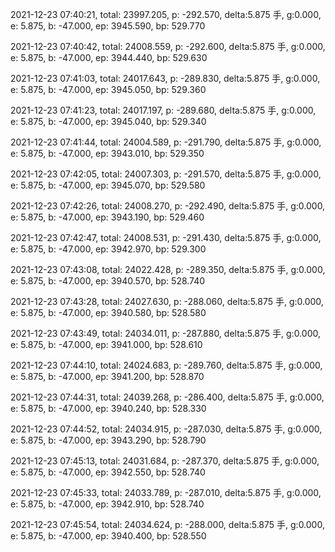 2021-12-23 07:40:21, total: 23997.205, p: -292.570, delta:5.875 手, g:0.000, e: 5.875, b: -47.000, ep: 3945.590, bp: 529.770

2021-12-23 07:40:42, total: 24008.559, p: -292.600, delta:5.875 手, g:0.000, e: 5.875, b: -47.000, ep: 3944.440, bp: 529.630

2021-12-23 07:41:03, total: 24017.643, p: -289.830, delta:5.875 手, g:0.000, e: 5.875, b: -47.000, ep: 3945.050, bp: 529.360

2021-12-23 07:41:23, total: 24017.197, p: -289.680, delta:5.875 手, g:0.000, e: 5.875, b: -47.000, ep: 3945.040, bp: 529.340

2021-12-23 07:41:44, total: 24004.589, p: -291.790, delta:5.875 手, g:0.000, e: 5.875, b: -47.000, ep: 3943.010, bp: 529.350

2021-12-23 07:42:05, total: 24007.303, p: -291.570, delta:5.875 手, g:0.000, e: 5.875, b: -47.000, ep: 3945.070, bp: 529.580

2021-12-23 07:42:26, total: 24008.270, p: -292.490, delta:5.875 手, g:0.000, e: 5.875, b: -47.000, ep: 3943.190, bp: 529.460

2021-12-23 07:42:47, total: 24008.531, p: -291.430, delta:5.875 手, g:0.000, e: 5.875, b: -47.000, ep: 3942.970, bp: 529.300

2021-12-23 07:43:08, total: 24022.428, p: -289.350, delta:5.875 手, g:0.000, e: 5.875, b: -47.000, ep: 3940.570, bp: 528.740

2021-12-23 07:43:28, total: 24027.630, p: -288.060, delta:5.875 手, g:0.000, e: 5.875, b: -47.000, ep: 3940.580, bp: 528.580

2021-12-23 07:43:49, total: 24034.011, p: -287.880, delta:5.875 手, g:0.000, e: 5.875, b: -47.000, ep: 3941.000, bp: 528.610

2021-12-23 07:44:10, total: 24024.683, p: -289.760, delta:5.875 手, g:0.000, e: 5.875, b: -47.000, ep: 3941.200, bp: 528.870

2021-12-23 07:44:31, total: 24039.268, p: -286.400, delta:5.875 手, g:0.000, e: 5.875, b: -47.000, ep: 3940.240, bp: 528.330

2021-12-23 07:44:52, total: 24034.915, p: -287.030, delta:5.875 手, g:0.000, e: 5.875, b: -47.000, ep: 3943.290, bp: 528.790

2021-12-23 07:45:13, total: 24031.684, p: -287.370, delta:5.875 手, g:0.000, e: 5.875, b: -47.000, ep: 3942.550, bp: 528.740

2021-12-23 07:45:33, total: 24033.789, p: -287.010, delta:5.875 手, g:0.000, e: 5.875, b: -47.000, ep: 3942.910, bp: 528.740

2021-12-23 07:45:54, total: 24034.624, p: -288.000, delta:5.875 手, g:0.000, e: 5.875, b: -47.000, ep: 3940.400, bp: 528.550